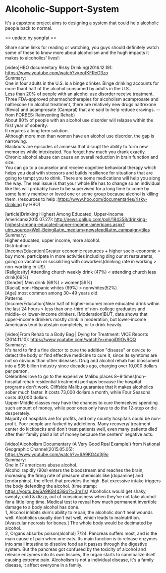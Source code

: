 # Alcoholic-Support-System
It's a capstone project aims to designing a system that could help alcoholic people back to normal.

== update by yongfat ==

Share some links for reading or watching, you guys should definitely watch some of these to know more about alcoholism and the hugh impacts it makes to alcoholics' lives!:

[video]HBO documentary Risky Drinking(2016.12.19): https://www.youtube.com/watch?v=eofKFReO3zo  
Summary:  
One in four adults in the U.S. is a binge drinker. Binge drinking accounts for more thant half of the alcohol consumed by adults in the U.S..   
Less than 20% of people with an alcohol use disorder receive treatment.  
Three FDA-approved pharmachotherapies for alcoholism acamprosate and naltrexone
(In alcohol treatment, there are relatively new drugs naltrexone (Revia) and acamprosate (Campral) that are said to help reduce cravings. -- from FORBES: Reinventing Rehab)  
About 80% of people with an alcohol use disorder will relapse within the first year of soberity.  
It requires a long term solution.  
Although more men than women have an alcohol use disorder, the gap is narrowing.  
Blackouts are episodes of amnesia that disrupt the ability to form new memories while intoxicated. You forget how much you drank exactly.
Chronic alcohol abuse can cause an overall reduction in brain function and size.  
You can go to a counselor and receive cognitive behavioral therapy which helps you deal with stressors and builds resilience for situations that are going to tempt you to drink. There are some medications will help you along the way. The real issue is that your whole life has to change so an individual like this will probably have to be supervised for a long time to come by some family member or loved one or some group because alcohol is killing them. (resources to help :https://www.hbo.com/documentaries/risky-drinking  by HBO)     
   
[article]Drinking Highest Among Educated, Upper-Income Americans(2015.07.27):  http://news.gallup.com/poll/184358/drinking-highest-among-educated-upper-income-americans.aspx?utm_source=Well-Being&utm_medium=newsfeed&utm_campaign=tiles  
Summary:  
Higher educated, upper income, more alcohol.  
Distribution:  
	[Income/Education]Greater economic resources + higher socio-economic = buy more, participate in more activities including ding our at restaurants, going on vacation or socializing with coworkers(drinking rate in working > non-working in US).  
	[Religiosity] Attending church weekly drink (47%) < attending church less drink(69%)  
	[Gender] Men drink (69%) > women(59%)  
	[Racial] non-Hispanic whites (69%) > nonwhites(52%)  
	[Age] most common among 30~49 years old.  
Patterns:  
	[Income/Education]Near half of higher-income/ more educated drink within the last 24 hours > less than one-third of non-college graduates and middle- or lower-imcome drinkers.
	[Moderation]BUT, data shows that upper-income drinkers mostly drink in moderation, but lower-income Americans tend to abstain completely, or to drink heavily.


  
[video]From Rehab to a Body Bag | Dying for Treatment: VICE Reports (2014.11.10): https://www.youtube.com/watch?v=mggiD9OvRQQ  
Summary:  
It's hard to find a fine doctor to cure the addition "disease" or device to detect the body or find effective medicine to cure it, since its symtoms are not so obvious than other diseases. Drug and alcohol rehab has blossomed into a $35 billion industry since decades ago, charging over 10,000 dollars per person.  
Celebrities love to go to the expensive Malibu places 8~9 times(non-hospital rehab residential treatment) perhaps because the hospital programs don't work. Cliffside Malibu guarantee that it makes alcoholics sober much faster. It costs 73,000 dollars a month, while Four Seasons costs 40,000 dollars.  
Upper-Middle classes may have the chances to cure themselves spending such amount of money, while poor ones only have to do the 12-step or die desperately.  
Majority of hospitals are for profits, and only county hospitals could be non-profit. Poor people are fucked by addictions. Many recovery/ treatment center do kickbacks and don't treat patients well, even many patients died after their family paid a lot of money because the centers' negative acts.

[video]Alcoholism Documentary (A Very Good Real Example!) from National Geographic Channel(2015.05.05):  
https://www.youtube.com/watch?v=6A9KG4d3j9o  
Summary:  
One in 17 americans abuse alcohol.  
Alcohol rapidly (90s) enters the bloodstream and reaches the brain, increasing the firing rate of pleasure chemicals like [dopamine] and [endorphins], the effect that provides the high. But excessive intake triggers the body defending the alcohol. (time stamp: https://youtu.be/6A9KG4d3j9o?t=3m11s) Alcoholics would get shaky, sweaty, cold & dizzy, out of consciousness when they've not take alcohol for a little long time.
Medical test to reveal how much permanent invertible damage to a body alcohol has done.  
1, Alcohol inhibits skin's ability to repair, the alcoholic don't heal wounds well. Alcoholics usually don't eat well, which leads to malnutrition. [Avascular necrosis for bones.] The whole body would be decimated by alcohol.   
2, Organs absorbs poison(alcohol) 7/24. Pancreas suffers most, and is the main cause of pain when one eats. Its main function is to release enzymes into small intestine to dissolve food as it passes through the digestive system. But the pancreas got confused by the toxicity of alcohol and release enzymes into its own tissues, the organ starts to cannibalize itself causing extreme pain.
Alcoholism is not a individual disease, it's a family disease, it affect everyone in a family.